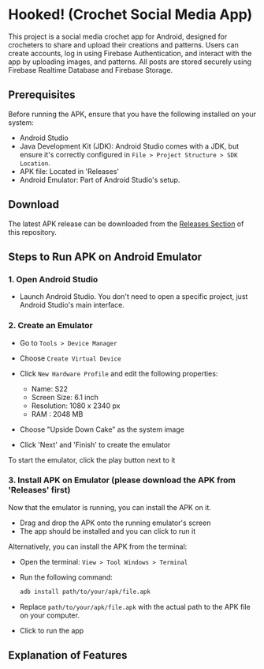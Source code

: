 # Hooked! (Crochet Social Media App)
This project is a social media crochet app for Android, designed for crocheters to share and upload their creations and patterns. Users can create accounts, log in using Firebase Authentication, and interact with the app by uploading images, and patterns. All posts are stored securely using Firebase Realtime Database and Firebase Storage.

## Prerequisites
Before running the APK, ensure that you have the following installed on your system:

- Android Studio
- Java Development Kit (JDK): Android Studio comes with a JDK, but ensure it's correctly configured in `File > Project Structure > SDK Location`.
- APK file: Located in 'Releases'
- Android Emulator: Part of Android Studio's setup.

## Download
The latest APK release can be downloaded from the [Releases Section]() of this repository.

## Steps to Run APK on Android Emulator
### 1. Open Android Studio
   - Launch Android Studio. You don't need to open a specific project, just Android Studio's main interface.
### 2. Create an Emulator
   - Go to `Tools > Device Manager`
   - Choose `Create Virtual Device`
   - Click `New Hardware Profile` and edit the following properties:
     - Name: S22
     - Screen Size: 6.1 inch
     - Resolution: 1080 x 2340 px
     - RAM : 2048 MB
    
   - Choose "Upside Down Cake" as the system image
   - Click 'Next' and 'Finish' to create the emulator

   To start the emulator, click the play button next to it

### 3. Install APK on Emulator (please download the APK from 'Releases' first)
   
   Now that the emulator is running, you can install the APK on it.
   - Drag and drop the APK onto the running emulator's screen
   - The app should be installed and you can click to run it

   Alternatively, you can install the APK from the terminal:
   - Open the terminal: `View > Tool Windows > Terminal`
   - Run the following command:
     ```bash
     adb install path/to/your/apk/file.apk
   - Replace `path/to/your/apk/file.apk` with the actual path to the APK file on your computer.

   - Click to run the app

## Explanation of Features
